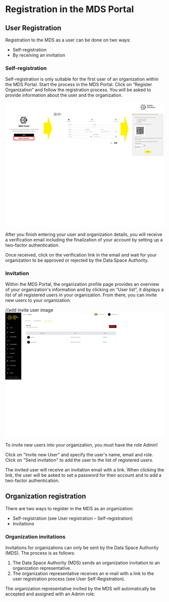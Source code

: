 # Registration in the MDS Portal

## User Registration

Registration to the MDS as a user can be done on two ways:

- Self-registration 
- By receiving an invitation

### Self-registration

Self-registration is only suitable for the first user of an organization within the MDS Portal. 
Start the process in the MDS Portal.
Click on “Register Organization” and follow the registration process.
You will be asked to provide information about the user and the organization.

![self-registration](https://github.com/sovity/authority-portal/blob/5-Update-user-documentation-to-match-v2.1.1/docs/product/user-documentation/images/self-registration.png)

After you finish entering your user and organization details, you will receive a verification email including the finalization of your account by setting up a two-factor authentication.

Once received, click on the verification link in the email and wait for your organization to be approved or rejected by the Data Space Authority.

### Invitation

Within the MDS Portal, the organization profile page provides an overview of your organization's information and by clicking on “User list”, it displays a list of all registered users in your organization.
From there, you can invite new users to your organization.

//add invite user image
![invite_user](https://github.com/sovity/authority-portal/blob/5-Update-user-documentation-to-match-v2.1.1/docs/product/user-documentation/images/invite-user.png)

To invite new users into your organization, you must have the role Admin!

Click on "Invite new User" and specify the user's name, email and role.
Click on "Send invitation" to add the user to the list of registered users.

The invited user will receive an invitation email with a link.
When clicking the link, the user will be asked to set a password for their account and to add a two-factor authentication.

## Organization registration

There are two ways to register in the MDS as an organization:

- Self-registration (see User registration – Self-registration)
- Invitations

### Organization invitations

Invitations for organizations can only be sent by the Data Space Authority (MDS). 
The process is as follows:

1. The Data Space Authority (MDS) sends an organization invitation to an organization representative. 
2. The organization representative receives an e-mail with a link to the user registration process (see User Self-Registration).

The organization representative invited by the MDS will automatically be accepted and assigned with an Admin role.
